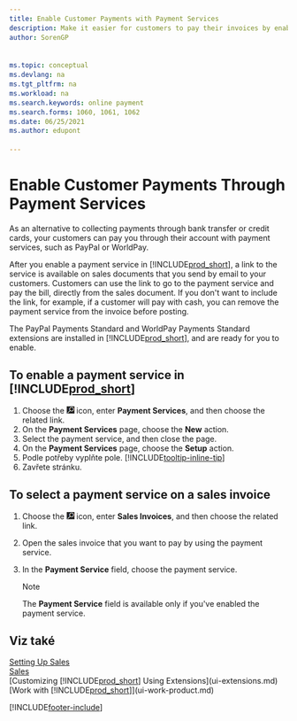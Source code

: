 ```yaml
---
title: Enable Customer Payments with Payment Services
description: Make it easier for customers to pay their invoices by enabling customer payments through payment services.
author: SorenGP


ms.topic: conceptual
ms.devlang: na
ms.tgt_pltfrm: na
ms.workload: na
ms.search.keywords: online payment
ms.search.forms: 1060, 1061, 1062
ms.date: 06/25/2021
ms.author: edupont

---
```

# Enable Customer Payments Through Payment Services
As an alternative to collecting payments through bank transfer or credit cards, your customers can pay you through their account with payment services, such as PayPal or WorldPay.

After you enable a payment service in [!INCLUDE[prod_short](includes/prod_short.md)], a link to the service is available on sales documents that you send by email to your customers. Customers can use the link to go to the payment service and pay the bill, directly from the sales document. If you don't want to include the link, for example, if a customer will pay with cash, you can remove the payment service from the invoice before posting.

The PayPal Payments Standard and WorldPay Payments Standard extensions are installed in [!INCLUDE[prod_short](includes/prod_short.md)], and are ready for you to enable.

## To enable a payment service in [!INCLUDE[prod_short](includes/prod_short.md)]
1. Choose the ![Lightbulb that opens the Tell Me feature.](media/ui-search/search_small.png "Tell me what you want to do") icon, enter **Payment Services**, and then choose the related link.
2. On the **Payment Services** page, choose the **New** action.
3. Select the payment service, and then close the page.
4. On the **Payment Services** page, choose the **Setup** action.
5. Podle potřeby vyplňte pole. [!INCLUDE[tooltip-inline-tip](includes/tooltip-inline-tip_md.md)]
6. Zavřete stránku.

## To select a payment service on a sales invoice
1. Choose the ![Lightbulb that opens the Tell Me feature.](media/ui-search/search_small.png "Tell me what you want to do") icon, enter **Sales Invoices**, and then choose the related link.
2. Open the sales invoice that you want to pay by using the payment service.
3. In the **Payment Service** field, choose the payment service.

   > [!NOTE]  
   > The **Payment Service** field is available only if you've enabled the payment service.

## Viz také
[Setting Up Sales](sales-setup-sales.md)  
[Sales](sales-manage-sales.md)  
[Customizing [!INCLUDE[prod_short](includes/prod_short.md)] Using Extensions](ui-extensions.md)  
[Work with [!INCLUDE[prod_short](includes/prod_short.md)]](ui-work-product.md)


[!INCLUDE[footer-include](includes/footer-banner.md)]